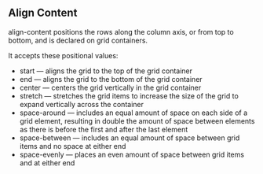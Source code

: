 ## Align Content
align-content positions the rows along the column axis, or from top to bottom, and is declared on grid containers.

It accepts these positional values:

- start — aligns the grid to the top of the grid container
- end — aligns the grid to the bottom of the grid container
- center — centers the grid vertically in the grid container
- stretch — stretches the grid items to increase the size of the grid to expand vertically across the container
- space-around — includes an equal amount of space on each side of a grid element, resulting in double the amount of space between elements as there is before the first and after the last element
- space-between — includes an equal amount of space between grid items and no space at either end
- space-evenly — places an even amount of space between grid items and at either end
